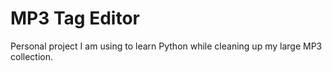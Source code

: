 # MP3 Tag Editor

Personal project I am using to learn Python while cleaning up my large MP3 collection.
